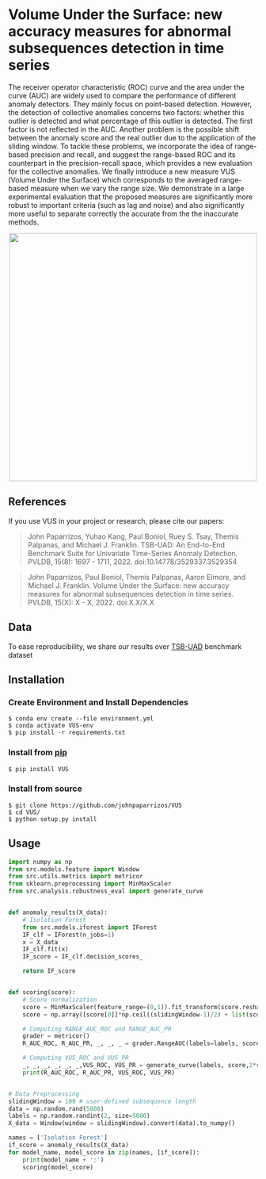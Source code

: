 # Volume Under the Surface: new accuracy measures for abnormal subsequences detection in time series

The receiver operator characteristic (ROC) curve and the area under the curve (AUC) are widely used to compare the performance of different anomaly detectors. They mainly focus on point-based detection. However, the detection of collective anomalies concerns two factors: whether this outlier is detected and what percentage of this outlier is detected. The first factor is not reflected in the AUC. Another problem is the possible shift between the anomaly score and the real outlier due to the application of the sliding window. To tackle these problems, we incorporate the idea of range-based precision and recall, and suggest the range-based ROC and its counterpart in the precision-recall space, which provides a new evaluation for the collective anomalies. We finally introduce a new measure VUS (Volume Under the Surface) which corresponds to the averaged range-based measure when we vary the range size. We demonstrate in a large experimental evaluation that the proposed measures are significantly more robust to important criteria (such as lag and noise) and also significantly more useful to separate correctly the accurate from the the inaccurate methods.

<p align="center">
<img width="500" src="./docs/auc_volume.png"/>
</p>

## References

If you use VUS in your project or research, please cite our papers:

> John Paparrizos, Yuhao Kang, Paul Boniol, Ruey S. Tsay, Themis Palpanas,
and Michael J. Franklin. TSB-UAD: An End-to-End Benchmark Suite for
Univariate Time-Series Anomaly Detection. PVLDB, 15(8): 1697 - 1711, 2022.
doi:10.14778/3529337.3529354


> John Paparrizos, Paul Boniol, Themis Palpanas, Aaron Elmore,
and Michael J. Franklin. Volume Under the Surface: new accuracy measures for abnormal subsequences detection in time series. PVLDB, 15(X): X - X, 2022.
doi:X.X/X.X


## Data

To ease reproducibility, we share our results over [TSB-UAD](http://chaos.cs.uchicago.edu/tsb-uad/public.zip) benchmark dataset

## Installation

### Create Environment and Install Dependencies

```
$ conda env create --file environment.yml
$ conda activate VUS-env
$ pip install -r requirements.txt
```


### Install from [pip]()

```
$ pip install VUS
```

### Install from source
```
$ git clone https://github.com/johnpaparrizos/VUS
$ cd VUS/
$ python setup.py install
```

## Usage

```python
import numpy as np
from src.models.feature import Window
from src.utils.metrics import metricor
from sklearn.preprocessing import MinMaxScaler
from src.analysis.robustness_eval import generate_curve


def anomaly_results(X_data):
    # Isolation Forest
    from src.models.iforest import IForest
    IF_clf = IForest(n_jobs=1)
    x = X_data
    IF_clf.fit(x)
    IF_score = IF_clf.decision_scores_

    return IF_score


def scoring(score):
    # Score normalization
    score = MinMaxScaler(feature_range=(0,1)).fit_transform(score.reshape(-1,1)).ravel()
    score = np.array([score[0]]*np.ceil((slidingWindow-1)/2) + list(score) + [score[-1]]*((slidingWindow-1)//2))

    # Computing RANGE_AUC_ROC and RANGE_AUC_PR
    grader = metricor()
    R_AUC_ROC, R_AUC_PR, _, _, _ = grader.RangeAUC(labels=labels, score=score, window=slidingWindow, plot_ROC=True)

    # Computing VUS_ROC and VUS_PR
    _, _, _, _, _, _,VUS_ROC, VUS_PR = generate_curve(labels, score,2*slidingWindow)
    print(R_AUC_ROC, R_AUC_PR, VUS_ROC, VUS_PR)


# Data Preprocessing
slidingWindow = 100 # user-defined subsequence length
data = np.random.rand(5000)
labels = np.random.randint(2, size=5000)
X_data = Window(window = slidingWindow).convert(data).to_numpy()

names = ['Isolation Forest']
if_score = anomaly_results(X_data)
for model_name, model_score in zip(names, [if_score]):
    print(model_name + ':')
    scoring(model_score)
```


